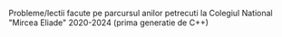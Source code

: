 Probleme/lectii facute pe parcursul anilor petrecuti la Colegiul National "Mircea Eliade" 2020-2024 (prima generatie de C++)
